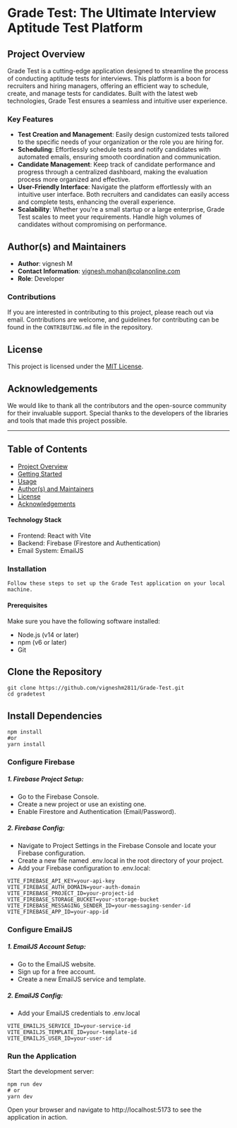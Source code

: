 # Grade Test: The Ultimate Interview Aptitude Test Platform

## Project Overview
Grade Test is a cutting-edge application designed to streamline the process of conducting aptitude tests for interviews. This platform is a boon for recruiters and hiring managers, offering an efficient way to schedule, create, and manage tests for candidates. Built with the latest web technologies, Grade Test ensures a seamless and intuitive user experience.

### Key Features
- **Test Creation and Management**: Easily design customized tests tailored to the specific needs of your organization or the role you are hiring for.
- **Scheduling**: Effortlessly schedule tests and notify candidates with automated emails, ensuring smooth coordination and communication.
- **Candidate Management**: Keep track of candidate performance and progress through a centralized dashboard, making the evaluation process more organized and effective.
- **User-Friendly Interface**: Navigate the platform effortlessly with an intuitive user interface. Both recruiters and candidates can easily access and complete tests, enhancing the overall experience.
- **Scalability**: Whether you're a small startup or a large enterprise, Grade Test scales to meet your requirements. Handle high volumes of candidates without compromising on performance.

## Author(s) and Maintainers
- **Author**: vignesh M
- **Contact Information**: vignesh.mohan@colanonline.com
- **Role**: Developer

### Contributions
If you are interested in contributing to this project, please reach out via email. Contributions are welcome, and guidelines for contributing can be found in the `CONTRIBUTING.md` file in the repository.

## License
This project is licensed under the [MIT License](LICENSE).

## Acknowledgements
We would like to thank all the contributors and the open-source community for their invaluable support. Special thanks to the developers of the libraries and tools that made this project possible.

---

## Table of Contents
- [Project Overview](#project-overview)
- [Getting Started](#getting-started)
- [Usage](#usage)
- [Author(s) and Maintainers](#authors-and-maintainers)
- [License](#license)
- [Acknowledgements](#acknowledgements)



#### Technology Stack

- Frontend: React with Vite
- Backend: Firebase (Firestore and Authentication)
- Email System: EmailJS

### Installation

    Follow these steps to set up the Grade Test application on your local machine.

#### Prerequisites

Make sure you have the following software installed:

- Node.js (v14 or later)
- npm (v6 or later)
- Git

## Clone the Repository

```
git clone https://github.com/vigneshm2811/Grade-Test.git
cd gradetest
```

## Install Dependencies

```
npm install
#or
yarn install
```

### Configure Firebase

##### 1. Firebase Project Setup:

- Go to the Firebase Console.
- Create a new project or use an existing one.
- Enable Firestore and Authentication (Email/Password).

##### 2. Firebase Config:

- Navigate to Project Settings in the Firebase Console and locate your Firebase configuration.
- Create a new file named .env.local in the root directory of your project.
- Add your Firebase configuration to .env.local:

```
VITE_FIREBASE_API_KEY=your-api-key
VITE_FIREBASE_AUTH_DOMAIN=your-auth-domain
VITE_FIREBASE_PROJECT_ID=your-project-id
VITE_FIREBASE_STORAGE_BUCKET=your-storage-bucket
VITE_FIREBASE_MESSAGING_SENDER_ID=your-messaging-sender-id
VITE_FIREBASE_APP_ID=your-app-id
```

### Configure EmailJS

##### 1. EmailJS Account Setup:

- Go to the EmailJS website.
- Sign up for a free account.
- Create a new EmailJS service and template.

##### 2. EmailJS Config:

- Add your EmailJS credentials to .env.local

```
VITE_EMAILJS_SERVICE_ID=your-service-id
VITE_EMAILJS_TEMPLATE_ID=your-template-id
VITE_EMAILJS_USER_ID=your-user-id
```

### Run the Application

Start the development server:

```
npm run dev
# or
yarn dev
```

Open your browser and navigate to http://localhost:5173 to see the application in action.
